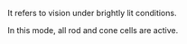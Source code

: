 It refers to vision under brightly lit conditions.

In this mode, all rod and cone cells are active.